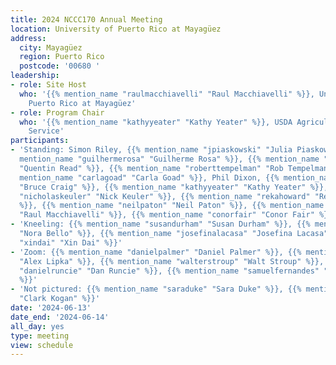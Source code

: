```yaml
---
title: 2024 NCCC170 Annual Meeting
location: University of Puerto Rico at Mayagüez
address:
  city: Mayagüez
  region: Puerto Rico
  postcode: '00680 '
leadership:
- role: Site Host
  who: '{{% mention_name "raulmacchiavelli" "Raul Macchiavelli" %}}, University of
    Puerto Rico at Mayagüez'
- role: Program Chair
  who: '{{% mention_name "kathyyeater" "Kathy Yeater" %}}, USDA Agricultural Research
    Service'
participants:
- 'Standing: Simon Riley, {{% mention_name "jpiaskowski" "Julia Piaskowski" %}}, {{%
  mention_name "guilhermerosa" "Guilherme Rosa" %}}, {{% mention_name "quentinread"
  "Quentin Read" %}}, {{% mention_name "roberttempelman" "Rob Tempelman" %}}, {{%
  mention_name "carlagoad" "Carla Goad" %}}, Phil Dixon, {{% mention_name "brucecraig"
  "Bruce Craig" %}}, {{% mention_name "kathyyeater" "Kathy Yeater" %}}, {{% mention_name
  "nicholaskeuler" "Nick Keuler" %}}, {{% mention_name "rekahoward" "Reka Howard"
  %}}, {{% mention_name "neilpaton" "Neil Paton" %}}, {{% mention_name "raulmacchiavelli"
  "Raul Macchiavelli" %}}, {{% mention_name "conorfair" "Conor Fair" %}}'
- 'Kneeling: {{% mention_name "susandurham" "Susan Durham" %}}, {{% mention_name "norabello"
  "Nora Bello" %}}, {{% mention_name "josefinalacasa" "Josefina Lacasa" %}}, {{% mention_name
  "xindai" "Xin Dai" %}}'
- 'Zoom: {{% mention_name "danielpalmer" "Daniel Palmer" %}}, {{% mention_name "alipka"
  "Alex Lipka" %}}, {{% mention_name "walterstroup" "Walt Stroup" %}}, {{% mention_name
  "danielruncie" "Dan Runcie" %}}, {{% mention_name "samuelfernandes" "Samuel Fernandes"
  %}}'
- 'Not pictured: {{% mention_name "saraduke" "Sara Duke" %}}, {{% mention_name "clarkkogan"
  "Clark Kogan" %}}'
date: '2024-06-13'
date_end: '2024-06-14'
all_day: yes
type: meeting
view: schedule
---
```

